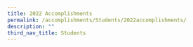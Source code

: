 ```yaml
---
title: 2022 Accomplishments
permalink: /accomplishments/Students/2022accomplishments/
description: ""
third_nav_title: Students
---
```

